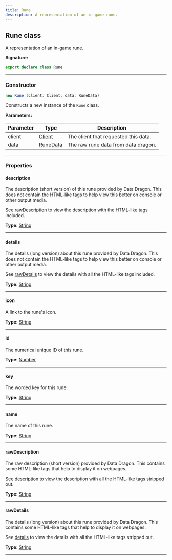 ```yaml
---
title: Rune
description: A representation of an in-game rune.
---
```


## Rune class

A representation of an in-game rune.

**Signature:**

```ts
export declare class Rune 
```

---

### Constructor

```ts
new Rune (client: Client, data: RuneData)
```

Constructs a new instance of the `Rune` class.

**Parameters:**

| Parameter | Type | Description |
| --------- | ---- | ----------- |
| client | [Client](/api/Client.md) | The client that requested this data. |
| data | [RuneData](/api/RuneData.md) | The raw rune data from data dragon. |
---

### Properties

#### description

The description (short version) of this rune provided by Data Dragon. This does not contain the HTML-like tags to help view this better on console or other output media.


See [rawDescription](/api/Rune.md#rawdescription) to view the description with the HTML-like tags included.



**Type**: [String](https://developer.mozilla.org/en-US/docs/Web/JavaScript/Reference/Global_Objects/String)

---

#### details

The details (long version) about this rune provided by Data Dragon. This does not contain the HTML-like tags to help view this better on console or other output media.


See [rawDetails](/api/Rune.md#rawdetails) to view the details with all the HTML-like tags included.



**Type**: [String](https://developer.mozilla.org/en-US/docs/Web/JavaScript/Reference/Global_Objects/String)

---

#### icon

A link to the rune's icon.



**Type**: [String](https://developer.mozilla.org/en-US/docs/Web/JavaScript/Reference/Global_Objects/String)

---

#### id

The numerical unique ID of this rune.



**Type**: [Number](https://developer.mozilla.org/en-US/docs/Web/JavaScript/Reference/Global_Objects/Number)

---

#### key

The worded key for this rune.



**Type**: [String](https://developer.mozilla.org/en-US/docs/Web/JavaScript/Reference/Global_Objects/String)

---

#### name

The name of this rune.



**Type**: [String](https://developer.mozilla.org/en-US/docs/Web/JavaScript/Reference/Global_Objects/String)

---

#### rawDescription

The raw description (short version) provided by Data Dragon. This contains some HTML-like tags that help to display it on webpages.


See [description](/api/Rune.md#description) to view the description with all the HTML-like tags stripped out.



**Type**: [String](https://developer.mozilla.org/en-US/docs/Web/JavaScript/Reference/Global_Objects/String)

---

#### rawDetails

The details (long version) about this rune provided by Data Dragon. This contains some HTML-like tags that help to display it on webpages.


See [details](/api/Rune.md#details) to view the details with all the HTML-like tags stripped out.



**Type**: [String](https://developer.mozilla.org/en-US/docs/Web/JavaScript/Reference/Global_Objects/String)

---

